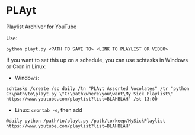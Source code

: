 # PLAyt
Playlist Archiver for YouTube

Use:

`python playt.py <PATH TO SAVE TO> <LINK TO PLAYLIST OR VIDEO>`

If you want to set this up on a schedule, you can use schtasks in Windows or Cron in Linux:


* Windows:
```
schtasks /create /sc daily /tn "PLAyt Assorted Vocolates" /tr "python C:\path\to\playt.py \"C:\path\where\you\want\My Sick Playlist\" https://www.youtube.com/playlist?list=BLAHBLAH" /st 13:00
```
* Linux: `crontab -e`, then add
```
@daily python /path/to/playt.py /path/to/keep/MySickPlaylist https://www.youtube.com/playlist?list=BLAHBLAH"
```